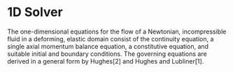 # 1D Solver

The one-dimensional equations for the flow of a Newtonian, incompressible fluid
in a deforming, elastic domain consist of the continuity equation, a single axial momentum balance equation, a constitutive
equation, and suitable initial and boundary conditions. The governing equations are derived in a general form by
Hughes[2] and Hughes and Lubliner[1].
